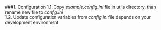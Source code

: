 ###1. Configuration
1.1. Copy *example.config.ini* file in utils directory, than rename new file to *config.ini*  
1.2. Update configuration variables from *config.ini* file depends on your development environment